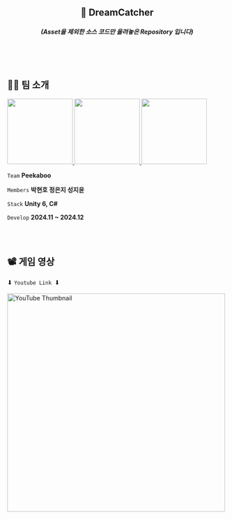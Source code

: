 <br/>


## <p align="center"> 👻 DreamCatcher 
###### <p align="center"> <b> _(Asset을 제외한 소스 코드만 올려놓은 Repository 입니다)_ </b>

<br/>
<br/>


## 🙋‍♂️ 팀 소개

<p>
<a href="https://github.com/LuBly">
  <img src="https://github.com/LuBly.png" width="150">
</a>
<a href="https://github.com/JeongEunJi1127">
  <img src="https://github.com/JeongEunJi1127.png" width="150">
</a>
<a href="https://github.com/ss-zun">
  <img src="https://github.com/ss-zun.png" width="150">
</a>
</p>

 `Team`  **Peekaboo** 
 
 `Members` **박현호 정은지 성지윤**

 `Stack` **Unity 6, C#**   

 `Develop`  **2024.11 ~ 2024.12**   


<br/>
<br/>


## 📽️ 게임 영상
 ⬇ `Youtube Link `⬇ 
<br/>
<br/>
<a href="https://www.youtube.com/watch?v=dXaxCyhyKd8">
  <img src="https://github.com/user-attachments/assets/61d5536b-603f-44c9-9dd9-458f600720a7" alt="YouTube Thumbnail" width="500">
</a>

